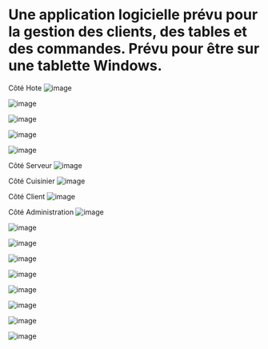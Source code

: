 # Une application logicielle prévu pour la gestion des clients, des tables et des commandes. Prévu pour être sur une tablette Windows.

Côté Hote
![image](https://github.com/DappySorrow/Epreuve-Synthese-WPF/assets/77983915/30b83499-49b4-4e67-b6f8-e8191cf4b7c1)

![image](https://github.com/DappySorrow/Epreuve-Synthese-WPF/assets/77983915/2a16986c-125c-4fc7-a034-c03ed71dcf1b)

![image](https://github.com/DappySorrow/Epreuve-Synthese-WPF/assets/77983915/5ea93143-68e0-454d-9a2f-a8ae4020269b)

![image](https://github.com/DappySorrow/Epreuve-Synthese-WPF/assets/77983915/7be739a7-8613-432e-b134-fe42006f1ae8)

![image](https://github.com/DappySorrow/Epreuve-Synthese-WPF/assets/77983915/5fdb9a8e-57ee-45d3-9b13-12f574d9bc28)

Côté Serveur
![image](https://github.com/DappySorrow/Epreuve-Synthese-WPF/assets/77983915/f7b21d1a-9e8b-427a-af79-3f400d98805f)

Côté Cuisinier
![image](https://github.com/DappySorrow/Epreuve-Synthese-WPF/assets/77983915/53f8a29a-8a1c-4aec-909b-588de53f8ffa)

Côté Client
![image](https://github.com/DappySorrow/Epreuve-Synthese-WPF/assets/77983915/d67727c6-9af8-4cc7-8afb-aec68d32b9f2)

Côté Administration
![image](https://github.com/DappySorrow/Epreuve-Synthese-WPF/assets/77983915/12b392ac-b10f-44d1-b53e-820fc95c4a2a)

![image](https://github.com/DappySorrow/Epreuve-Synthese-WPF/assets/77983915/ad21559d-ae8f-4f24-b361-ce73075f6c56)

![image](https://github.com/DappySorrow/Epreuve-Synthese-WPF/assets/77983915/8fc844a3-90d2-417b-8a49-ab137640cc51)

![image](https://github.com/DappySorrow/Epreuve-Synthese-WPF/assets/77983915/92356f06-bc57-4a88-a529-4ebe9b6731fb)

![image](https://github.com/DappySorrow/Epreuve-Synthese-WPF/assets/77983915/1132f91b-3b45-4bec-b29e-ebd639510a6c)

![image](https://github.com/DappySorrow/Epreuve-Synthese-WPF/assets/77983915/07910da6-88f1-4fba-98c6-db80b7a6012a)

![image](https://github.com/DappySorrow/Epreuve-Synthese-WPF/assets/77983915/75f26139-1e34-4ab0-bd33-82d0928e4816)

![image](https://github.com/DappySorrow/Epreuve-Synthese-WPF/assets/77983915/66bac3a1-2e3c-476a-8a2b-6f2580d1e61c)

![image](https://github.com/DappySorrow/Epreuve-Synthese-WPF/assets/77983915/bd4e2a7a-ec8e-433c-a95e-0cb40c4dec38)

